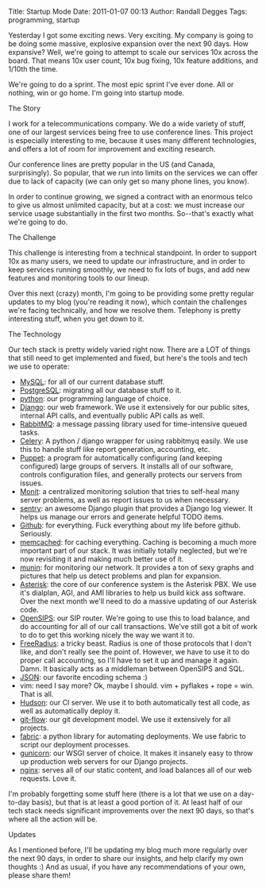 Title: Startup Mode
Date: 2011-01-07 00:13
Author: Randall Degges
Tags: programming, startup


Yesterday I got some exciting news. Very exciting. My company is going to be
doing some massive, explosive expansion over the next 90 days. How expansive?
Well, we're going to attempt to scale our services 10x across the board. That
means 10x user count, 10x bug fixing, 10x feature additions, and 1/10th the
time.

We're going to do a sprint. The most epic sprint I've ever done. All or nothing,
win or go home. I'm going into startup mode.

The Story

I work for a telecommunications company. We do a wide variety of stuff, one of
our largest services being free to use conference lines. This project is
especially interesting to me, because it uses many different technologies, and
offers a lot of room for improvement and exciting research.

Our conference lines are pretty popular in the US (and Canada, surprisingly). So
popular, that we run into limits on the services we can offer due to lack of
capacity (we can only get so many phone lines, you know).

In order to continue growing, we signed a contract with an enormous telco to
give us almost unlimited capacity, but at a cost: we must increase our service
usage substantially in the first two months. So--that's exactly what we're going
to do.

The Challenge

This challenge is interesting from a technical standpoint. In order to support
10x as many users, we need to update our infrastructure, and in order to keep
services running smoothly, we need to fix lots of bugs, and add new features and
monitoring tools to our lineup.

Over this next (crazy) month, I'm going to be providing some pretty regular
updates to my blog (you're reading it now), which contain the challenges we're
facing technically, and how we resolve them. Telephony is pretty interesting
stuff, when you get down to it.

The Technology

Our tech stack is pretty widely varied right now. There are a LOT of things that
still need to get implemented and fixed, but here's the tools and tech we use to
operate:

-   [MySQL][]: for all of our current database stuff.
-   [PostgreSQL][]: migrating all our database stuff to it.
-   [python][]: our programming language of choice.
-   [Django][]: our web framework. We use it extensively for our public sites,
    internal API calls, and eventually public API calls as well.
-   [RabbitMQ][]: a message passing library used for time-intensive queued
    tasks.
-   [Celery][]: A python / django wrapper for using rabbitmyq easily. We use
    this to handle stuff like report generation, accounting, etc.
-   [Puppet][]: a program for automatically configuring (and keeping configured)
    large groups of servers. It installs all of our software, controls
    configuration files, and generally protects our servers from issues.
-   [Monit][]: a centralized monitoring solution that tries to self-heal many
    server problems, as well as report issues to us when necessary.
-   [sentry][]: an awesome Django plugin that provides a Django log viewer. It
    helps us manage our errors and generate helpful TODO items.
-   [Github][]: for everything. Fuck everything about my life before github.
    Seriously.
-   [memcached][]: for caching everything. Caching is becoming a much more
    important part of our stack. It was initially totally neglected, but we're
    now revisiting it and making much better use of it.
-   [munin][]: for monitoring our network. It provides a ton of sexy graphs and
    pictures that help us detect problems and plan for expansion.
-   [Asterisk][]: the core of our conference system is the Asterisk PBX. We use
    it's dialplan, AGI, and AMI libraries to help us build kick ass software.
    Over the next month we'll need to do a massive updating of our Asterisk
    code.
-   [OpenSIPS][]: our SIP router. We're going to use this to load balance, and
    do accounting for all of our call transactions. We've still got a bit of
    work to do to get this working nicely the way we want it to.
-   [FreeRadius][]: a tricky beast. Radius is one of those protocols that I
    don't like, and don't really see the point of. However, we have to use it to
    do proper call accounting, so I'll have to set it up and manage it again.
    Damn. It basically acts as a middleman between OpenSIPS and SQL.
-   [JSON][]: our favorite encoding schema :)
-   vim: need I say more? Ok, maybe I should. vim + pyflakes + rope = win. That
    is all.
-   [Hudson][]: our CI server. We use it to both automatically test all code, as
    well as automatically deploy it.
-   [git-flow][]: our git development model. We use it extensively for all
    projects.
-   [fabric][]: a python library for automating deployments. We use fabric to
    script our deployment processes.
-   [gunicorn][]: our WSGI server of choice. It makes it insanely easy to throw
    up production web servers for our Django projects.
-   [nginx][]: serves all of our static content, and load balances all of our
    web requests. Love it.

I'm probably forgetting some stuff here (there is a lot that we use on a
day-to-day basis), but that is at least a good portion of it. At least half of
our tech stack needs significant improvements over the next 90 days, so that's
where all the action will be.

Updates

As I mentioned before, I'll be updating my blog much more regularly over the
next 90 days, in order to share our insights, and help clarify my own thoughts
:) And as usual, if you have any recommendations of your own, please share them!

  [MySQL]: http://en.wikipedia.org/wiki/MySQL
  [PostgreSQL]: http://www.postgresql.org/
  [python]: http://python.org/
  [Django]: http://www.djangoproject.com/
  [RabbitMQ]: http://www.rabbitmq.com/
  [Celery]: http://celeryproject.org/
  [Puppet]: http://www.puppetlabs.com/
  [Monit]: http://mmonit.com/monit/
  [sentry]: http://code.disqus.com/code/projects/sentry.html
  [Github]: https://github.com/
  [memcached]: http://www.memcached.org/
  [munin]: http://munin-monitoring.org/
  [Asterisk]: http://www.asterisk.org/
  [OpenSIPS]: http://www.opensips.org/
  [FreeRadius]: http://freeradius.org/
  [JSON]: http://json.org/
  [Hudson]: http://hudson-ci.org/
  [git-flow]: http://nvie.com/posts/a-successful-git-branching-model/
  [fabric]: http://docs.fabfile.org/0.9.3/
  [gunicorn]: http://gunicorn.org/
  [nginx]: http://www.nginx.org/

